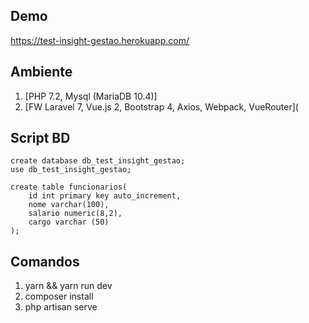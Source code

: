 ## Demo
https://test-insight-gestao.herokuapp.com/


## Ambiente

1. [PHP 7.2, Mysql (MariaDB 10.4)]
2. [FW Laravel 7, Vue.js 2, Bootstrap 4, Axios, Webpack, VueRouter](

## Script BD
```
create database db_test_insight_gestao;
use db_test_insight_gestao;

create table funcionarios(
	id int primary key auto_increment,
    nome varchar(100),
    salario numeric(8,2),
    cargo varchar (50)    
);
```

## Comandos

1. yarn && yarn run dev
2. composer install
3. php artisan serve
